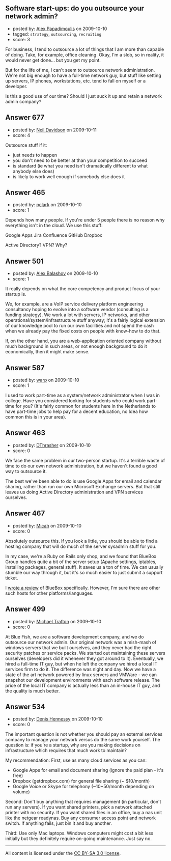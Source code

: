 ## Software start-ups: do you outsource your network admin?

- posted by: [Alex Papadimoulis](https://stackexchange.com/users/-1/123-alex-papadimoulis) on 2009-10-10
- tagged: `strategy`, `outsourcing`, `recruiting`
- score: 3

For business, I tend to outsource a lot of things that I am more than capable of doing. Take, for example, office cleaning. Okay, I'm a slob, so in reality, it would never get done... but you get my point.

But for the life of me, I can't seem to outsource network administration. We're not big enough to have a full-time network guy, but stuff like setting up servers, IP phones, workstations, etc. tend to fall on myself or a developer.

Is this a good use of our time? Should I just suck it up and retain a network admin company?


## Answer 677

- posted by: [Neil Davidson](https://stackexchange.com/users/-1/210-neil-davidson) on 2009-10-11
- score: 4

Outsource stuff if it:

* just needs to happen
* you don't need to be better at than your competition to succeed
* is standard (ie what you need isn't dramatically different to what anybody else does)
* is likely to work well enough if somebody else does it





## Answer 465

- posted by: [pclark](https://stackexchange.com/users/-1/303-pclark) on 2009-10-10
- score: 1

Depends how many people. If you're under 5 people there is no reason why everything isn't in the cloud. We use this stuff:

Google Apps
Jira
Confluence
GitHub
Dropbox

Active Directory? VPN? Why? 


## Answer 501

- posted by: [Alex Balashov](https://stackexchange.com/users/-1/371-alex-balashov) on 2009-10-10
- score: 1

It really depends on what the core competency and product focus of your startup is.  

We, for example, are a VoIP service delivery platform engineering consultancy hoping to evolve into a software vendor (consulting is a funding strategy).  We work a lot with servers, IP networks, and other operational/system/infrastructure stuff anyway;  it's a fairly logical extension of our knowledge pool to run our own facilities and not spend the cash when we already pay the fixed costs on people with know-how to do that.

If, on the other hand, you are a web-application oriented company without much background in such areas, or not enough background to do it economically, then it might make sense.


## Answer 587

- posted by: [warp](https://stackexchange.com/users/-1/201-warp) on 2009-10-10
- score: 1

I used to work part-time as a system/network administrator when I was in college.  Have you considered looking for students who could work part-time for you?  (It's fairly common for students here in the Netherlands to have part-time jobs to help pay for a decent education, no Idea how common this is in your area).


## Answer 463

- posted by: [DThrasher](https://stackexchange.com/users/-1/326-dthrasher) on 2009-10-10
- score: 0

We face the same problem in our two-person startup. It's a terrible waste of time to do our own network administration, but we haven't found a good way to outsource it.

The best we've been able to do is use Google Apps for email and calendar sharing, rather than run our own Microsoft Exchange servers. But that still leaves us doing Active Directory administration and VPN services ourselves.


## Answer 467

- posted by: [Micah](https://stackexchange.com/users/-1/284-micah) on 2009-10-10
- score: 0

<p>Absolutely outsource this.  If you look a little, you should be able to find a hosting company that will do much of the server sysadmin stuff for you.</p>

<p>In my case, we're a Ruby on Rails only shop, and we found that BlueBox Group handles quite a bit of the server setup (Apache settings, iptables, installing packages, general stuff).  It saves us a ton of time.  We can usually stumble our way through it, but it's so much easier to just submit a support ticket.</p>

<p>I <a href="http://blog.aisleten.com/2009/06/08/ruby-on-rails-hosting-with-blue-box-group/" rel="nofollow">wrote a review</a> of BlueBox specifically.  However, I'm sure there are other such hosts for other platforms/languages.</p>



## Answer 499

- posted by: [Michael Trafton](https://stackexchange.com/users/-1/19-michael-trafton) on 2009-10-10
- score: 0

At Blue Fish, we are a software development company, and we do outsource our network admin. Our original network was a mish-mash of windows servers that we built ourselves, and they never had the right security patches or service packs. We started out maintaining these servers ourselves (developers did it whenever they got around to it). Eventually, we hired a full-time IT guy, but when he left the company we hired a local IT services firm to do it. The difference was night and day. Now we have a state of the art network powered by linux servers and VMWare - we can snapshot our development environments with each software release.  The price of the local IT company is actually less than an in-house IT guy, and the quality is much better.


## Answer 534

- posted by: [Denis Hennessy](https://stackexchange.com/users/-1/311-denis-hennessy) on 2009-10-10
- score: 0

The important question is not whether you should pay an external services company to manage your network versus do the same work yourself.  The question is: if you're a startup, why are you making decisions on infrastructure which requires that much work to maintain?

My recommendation: First, use as many cloud services as you can:

 - Google Apps for email and document sharing (ignore the paid plan - it's free)
 - Dropbox (getdropbox.com) for general file sharing (~ $10/month)
 - Google Voice or Skype for telephony (~$10-$50/month depending on volume)

Second: Don't buy anything that requires management (in particular, don't run any servers). If you want shared printers, pick a network attached printer with no security. If you want shared files in an office, buy a nas unit like the netgear readynas. Buy any consumer access point and network switch. If anything fails, just bin it and buy another.

Third: Use only Mac laptops. Windows computers might cost a bit less initially but they definitely require on-going maintenance. Just say no.




---

All content is licensed under the [CC BY-SA 3.0 license](https://creativecommons.org/licenses/by-sa/3.0/).
